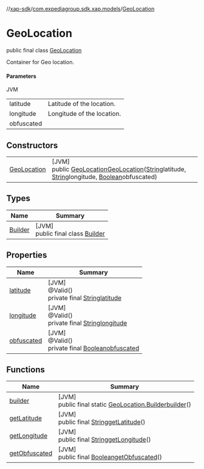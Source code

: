 //[xap-sdk](../../../index.md)/[com.expediagroup.sdk.xap.models](../index.md)/[GeoLocation](index.md)

# GeoLocation

public final class [GeoLocation](index.md)

Container for Geo location.

#### Parameters

JVM

| | |
|---|---|
| latitude | Latitude of the location. |
| longitude | Longitude of the location. |
| obfuscated |

## Constructors

| | |
|---|---|
| [GeoLocation](-geo-location.md) | [JVM]<br>public [GeoLocation](index.md)[GeoLocation](-geo-location.md)([String](https://docs.oracle.com/javase/8/docs/api/java/lang/String.html)latitude, [String](https://docs.oracle.com/javase/8/docs/api/java/lang/String.html)longitude, [Boolean](https://docs.oracle.com/javase/8/docs/api/java/lang/Boolean.html)obfuscated) |

## Types

| Name | Summary |
|---|---|
| [Builder](-builder/index.md) | [JVM]<br>public final class [Builder](-builder/index.md) |

## Properties

| Name | Summary |
|---|---|
| [latitude](index.md#-1187630668%2FProperties%2F699445674) | [JVM]<br>@Valid()<br>private final [String](https://docs.oracle.com/javase/8/docs/api/java/lang/String.html)[latitude](index.md#-1187630668%2FProperties%2F699445674) |
| [longitude](index.md#-877199253%2FProperties%2F699445674) | [JVM]<br>@Valid()<br>private final [String](https://docs.oracle.com/javase/8/docs/api/java/lang/String.html)[longitude](index.md#-877199253%2FProperties%2F699445674) |
| [obfuscated](index.md#588137884%2FProperties%2F699445674) | [JVM]<br>@Valid()<br>private final [Boolean](https://docs.oracle.com/javase/8/docs/api/java/lang/Boolean.html)[obfuscated](index.md#588137884%2FProperties%2F699445674) |

## Functions

| Name | Summary |
|---|---|
| [builder](builder.md) | [JVM]<br>public final static [GeoLocation.Builder](-builder/index.md)[builder](builder.md)() |
| [getLatitude](get-latitude.md) | [JVM]<br>public final [String](https://docs.oracle.com/javase/8/docs/api/java/lang/String.html)[getLatitude](get-latitude.md)() |
| [getLongitude](get-longitude.md) | [JVM]<br>public final [String](https://docs.oracle.com/javase/8/docs/api/java/lang/String.html)[getLongitude](get-longitude.md)() |
| [getObfuscated](get-obfuscated.md) | [JVM]<br>public final [Boolean](https://docs.oracle.com/javase/8/docs/api/java/lang/Boolean.html)[getObfuscated](get-obfuscated.md)() |

